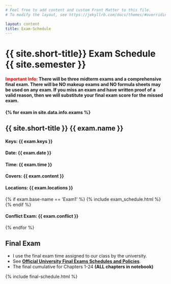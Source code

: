 ```yaml
---
# Feel free to add content and custom Front Matter to this file.
# To modify the layout, see https://jekyllrb.com/docs/themes/#overriding-theme-defaults

layout: content
title: Exam-Schedule
---
```




<h1>{{ site.short-title}} Exam Schedule {{ site.semester }}</h1>
<h4><b style="color:red;">Important Info:</b> There will be three midterm exams and a comprehensive final exam. There will be NO makeup exams and NO formula sheets may be used on any exam. If you miss an exam and have written proof of a valid reason, then we will substitute your final exam score for the missed exam.<h4>

{% for exam in site.data.info.exams %}
<h2>{{ site.short-title }} {{ exam.name }}</h2>
<h4><b>Keys:</b> {{ exam.keys }}</h4>
<h4><b>Date:</b> {{ exam.date }}</h4>
<h4><b>Time: </b>{{ exam.time }}</h4>
<h4><b>Covers: </b>{{ exam.content }}</h4>
<h4><b>Locations: </b> {{ exam.locations }}</h4>

{% if exam.base-name == 'Exam1' %}
{% include exam_schedule.html %}
{% endif %}

<h4><b>Conflict Exam: {{ exam.conflict }}</b></h4>
{% endfor %}

<h2>Final Exam</h2>
<ul>
<li>
 I use the final exam time assigned to our class by the university.<br>
</li>
<li>
See <b><a href="{{ site.data.info.uiucfinals }}" target="\_blank">Official University Final Exams Schedules and Policies</a></b>.<br>
</li>
<li>
The final cumulative for Chapters 1-24 <b>(ALL chapters in notebook)</b><br>
</li>
</ul>

{% include final-schedule.html %}
